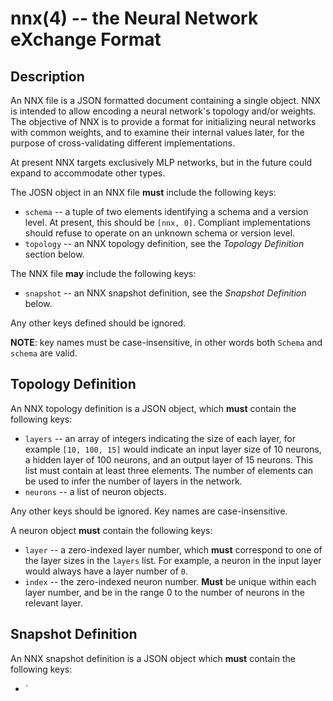 nnx(4) -- the Neural Network eXchange Format
============================================

## Description

An NNX file is a JSON formatted document containing a single object. NNX is
intended to allow encoding a neural network's topology and/or weights. The
objective of NNX is to provide a format for initializing neural networks with
common weights, and to examine their internal values later, for the purpose of
cross-validating different implementations.

At present NNX targets exclusively MLP networks, but in the future could expand
to accommodate other types.

The JOSN object in an NNX file **must** include the following keys:

* `schema` -- a tuple of two elements identifying a schema and a version level.
  At present, this should be `[nnx, 0]`. Compliant implementations should
  refuse to operate on  an unknown schema or version level.
* `topology` -- an NNX topology definition, see the *Topology Definition*
  section below.

The NNX file **may** include the following keys:

* `snapshot` -- an NNX snapshot definition, see the *Snapshot Definition* below.

Any other keys defined should be ignored.

**NOTE**: key names must be case-insensitive, in other words both `Schema` and
`schema` are valid.

## Topology Definition

An NNX topology definition is a JSON object, which **must** contain the
following keys:

* `layers` -- an array of integers indicating the size of each layer, for
  example `[10, 100, 15]` would indicate an input layer size of 10 neurons, a
  hidden layer of 100 neurons, and an output layer of 15 neurons. This list
  must contain at least three elements. The number of elements can be used to
  infer the number of layers in the network.
* `neurons` -- a list of neuron objects.

Any other keys should be ignored. Key names are case-insensitive.

A neuron object **must** contain the following keys:
* `layer` -- a zero-indexed layer number, which **must** correspond to one of
  the layer sizes in the `layers` list. For example, a neuron in the input
  layer would always have a layer number of `0`.
* `index` -- the zero-indexed neuron number. **Must** be unique within each
  layer number, and be in the range 0 to the number of neurons in the relevant
  layer.


## Snapshot Definition

An NNX snapshot definition is a JSON object which **must** contain the following
keys:

* `
